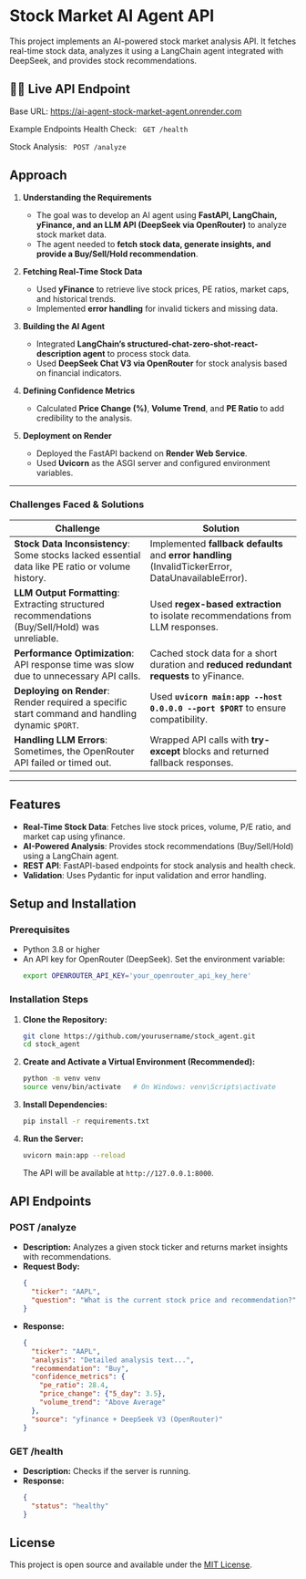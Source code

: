 ﻿# Stock Market AI Agent API 

This project implements an AI-powered stock market analysis API. It fetches real-time stock data, analyzes it using a LangChain agent integrated with DeepSeek, and provides stock recommendations.

## 🧑‍💻 Live API Endpoint
Base URL: https://ai-agent-stock-market-agent.onrender.com

Example Endpoints
Health Check: ` GET /health`

Stock Analysis: ` POST /analyze`
 

## **Approach**  
1. **Understanding the Requirements**  
   - The goal was to develop an AI agent using **FastAPI, LangChain, yFinance, and an LLM API (DeepSeek via OpenRouter)** to analyze stock market data.  
   - The agent needed to **fetch stock data, generate insights, and provide a Buy/Sell/Hold recommendation**.  

2. **Fetching Real-Time Stock Data**  
   - Used **yFinance** to retrieve live stock prices, PE ratios, market caps, and historical trends.  
   - Implemented **error handling** for invalid tickers and missing data.  

3. **Building the AI Agent**  
   - Integrated **LangChain’s structured-chat-zero-shot-react-description agent** to process stock data.  
   - Used **DeepSeek Chat V3 via OpenRouter** for stock analysis based on financial indicators.  

4. **Defining Confidence Metrics**  
   - Calculated **Price Change (%)**, **Volume Trend**, and **PE Ratio** to add credibility to the analysis.  

5. **Deployment on Render**  
   - Deployed the FastAPI backend on **Render Web Service**.  
   - Used **Uvicorn** as the ASGI server and configured environment variables.  

---

### **Challenges Faced & Solutions**  

| **Challenge** | **Solution** |
|--------------|-------------|
| **Stock Data Inconsistency**: Some stocks lacked essential data like PE ratio or volume history. | Implemented **fallback defaults** and **error handling** (InvalidTickerError, DataUnavailableError). |
| **LLM Output Formatting**: Extracting structured recommendations (Buy/Sell/Hold) was unreliable. | Used **regex-based extraction** to isolate recommendations from LLM responses. |
| **Performance Optimization**: API response time was slow due to unnecessary API calls. | Cached stock data for a short duration and **reduced redundant requests** to yFinance. |
| **Deploying on Render**: Render required a specific start command and handling dynamic `$PORT`. | Used **`uvicorn main:app --host 0.0.0.0 --port $PORT`** to ensure compatibility. |
| **Handling LLM Errors**: Sometimes, the OpenRouter API failed or timed out. | Wrapped API calls with **try-except** blocks and returned fallback responses. |

---


## Features

- **Real-Time Stock Data**: Fetches live stock prices, volume, P/E ratio, and market cap using yfinance.
- **AI-Powered Analysis**: Provides stock recommendations (Buy/Sell/Hold) using a LangChain agent.
- **REST API**: FastAPI-based endpoints for stock analysis and health check.
- **Validation**: Uses Pydantic for input validation and error handling.

## Setup and Installation

### Prerequisites

- Python 3.8 or higher
- An API key for OpenRouter (DeepSeek). Set the environment variable:
  ```bash
  export OPENROUTER_API_KEY='your_openrouter_api_key_here'
  ```

### Installation Steps

1. **Clone the Repository:**
   ```bash
   git clone https://github.com/yourusername/stock_agent.git
   cd stock_agent
   ```

2. **Create and Activate a Virtual Environment (Recommended):**
   ```bash
   python -m venv venv
   source venv/bin/activate   # On Windows: venv\Scripts\activate
   ```

3. **Install Dependencies:**
   ```bash
   pip install -r requirements.txt
   ```

4. **Run the Server:**
   ```bash
   uvicorn main:app --reload
   ```

   The API will be available at `http://127.0.0.1:8000`.

## API Endpoints

### POST /analyze

- **Description:** Analyzes a given stock ticker and returns market insights with recommendations.
- **Request Body:**
  ```json
  {
    "ticker": "AAPL",
    "question": "What is the current stock price and recommendation?"
  }
  ```
- **Response:**
  ```json
  {
    "ticker": "AAPL",
    "analysis": "Detailed analysis text...",
    "recommendation": "Buy",
    "confidence_metrics": {
      "pe_ratio": 28.4,
      "price_change": {"5_day": 3.5},
      "volume_trend": "Above Average"
    },
    "source": "yfinance + DeepSeek V3 (OpenRouter)"
  }
  ```

### GET /health

- **Description:** Checks if the server is running.
- **Response:**
  ```json
  {
    "status": "healthy"
  }
  ```

## License

This project is open source and available under the [MIT License](LICENSE).

